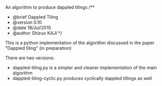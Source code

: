 An algorithm to produce dappled tilings
/**
 * @brief Dappled Tiling
 * @version 0.10
 * @date  18/Jul/2015
 * @author Shizuo KAJI
 */

This is a python implementation of the algorithm discussed in the paper
"Dappled tiling" (in preparation)

There are two versions: 
- dappled-tiling.py is a simpler and cleaner implementation of the main algorithm
- dappled-tiling-cyclic.py produces cyclically dappled tillings as well
